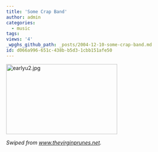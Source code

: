 ```yaml
---
title: 'Some Crap Band'
author: admin
categories:
  - music
tags: 
views: '4'
_wpghs_github_path: _posts/2004-12-10-some-crap-band.md
id: d066a996-651c-438b-b5d3-1cbb151afe50
---
```

<p><a href="http://www.mennoboy.com/chris/archives/images/music/earlyu2.jpg"><img alt="earlyu2.jpg" src="http://www.mennoboy.com/chris/archives/images/music/earlyu2-thumb.jpg" width="300" height="189"></a></p>
<p><i>Swiped from <a href="http://www.thevirginprunes.net">www.thevirginprunes.net</a>.</i></p>

